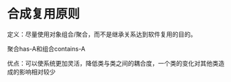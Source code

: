 # 合成复用原则

定义：尽量使用对象组合/聚合，而不是继承关系达到软件复用的目的。

聚合has-A和组合contains-A

优点：可以使系统更加灵活，降低类与类之间的耦合度，一个类的变化对其他类造成的影响相对较少

